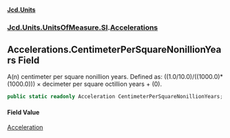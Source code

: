 #### [Jcd.Units](index.md 'index')
### [Jcd.Units.UnitsOfMeasure.SI](Jcd.Units.UnitsOfMeasure.SI.md 'Jcd.Units.UnitsOfMeasure.SI').[Accelerations](Accelerations.md 'Jcd.Units.UnitsOfMeasure.SI.Accelerations')

## Accelerations.CentimeterPerSquareNonillionYears Field

A(n) centimeter per square nonillion years. Defined as: ((1.0/10.0)/((1000.0)*(1000.0))) × decimeter per square octillion years + (0).

```csharp
public static readonly Acceleration CentimeterPerSquareNonillionYears;
```

#### Field Value
[Acceleration](Acceleration.md 'Jcd.Units.UnitTypes.Acceleration')